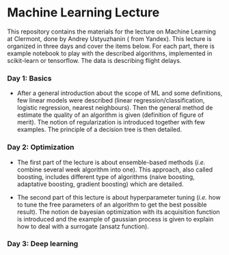 # Machine Learning Lecture

This repository contains the materials for the lecture on Machine Learning at Clermont, done by Andrey Ustyuzhanin ( from Yandex). This lecture is organized in three days and cover the items below. For each part, there is example notebook to play with the described algorithms, implemented in scikit-learn or tensorflow. The data is describing flight delays.


### Day 1: Basics

- After a general introduction about the scope of ML and some definitions, few linear models were described (linear regression/classification, logistic regression, nearest neighbours). Then the general method de estimate the quality of an algorithm is given (definition of figure of merit). The notion of regularization is introduced together with few examples. The principle of a decision tree is then detailed.


### Day 2: Optimization

- The first part of the lecture is about ensemble-based methods (_i.e._ combine several week algorithm into one). This approach, also called boosting, includes different type of algorithms (naive boosting, adaptative boosting, gradient boosting) which are detailed.
   
- The second part of this lecture is about hyperparameter tuning (_i.e._ how to tune the free parameters of an algorithm to get the best possible result). The notion de bayesian optimization with its acquisition function is introduced and the example of gaussian process is given to explain how to deal with a surrogate (ansatz function).


### Day 3: Deep learning
